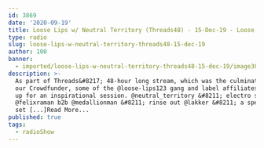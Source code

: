 ```yaml
---
id: 3869
date: '2020-09-19'
title: Loose Lips w/ Neutral Territory (Threads48) - 15-Dec-19 - Loose Lips
type: radio
slug: loose-lips-w-neutral-territory-threads48-15-dec-19
author: 100
banner:
  - imported/loose-lips-w-neutral-territory-threads48-15-dec-19/image3869.jpeg
description: >-
  As part of Threads&#8217; 48-hour long stream, which was the culmination of
  our Crowdfunder, some of the @loose-lips123 gang and label affiliates rocked
  up for an inspirational session. @neutral_territory &#8211; electro set
  @felixraman b2b @medallionman &#8211; rinse out @lakker &#8211; a special live
  set [...]Read More...
published: true
tags:
  - radioShow
---
```

